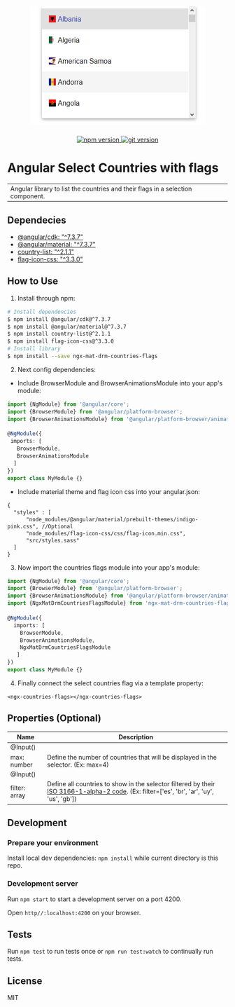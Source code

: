 <h1 align="center">
  <br>
  <img src="src/assets/countries-flags.png" alt="ngx-mat-drm-countries-flags">
  <br>
</h1>

<p align="center">
  <a href="https://badge.fury.io/js/ngx-mat-drm-countries-flags">
    <img src="https://badge.fury.io/js/ngx-mat-drm-countries-flags.svg" alt="npm version">
  </a>
  <a href="https://badge.fury.io/gh/drobinetm%2Fdrm-ng-countries-flags">
    <img src="https://badge.fury.io/gh/drobinetm%2Fdrm-ng-countries-flags.svg" alt="git version">
  </a>
</p>

# Angular Select Countries with flags

<table>
  <tr>
    <td>  
      Angular library to list the countries and their flags in a selection component.
    </td>
  </tr>
</table>

## Dependecies

* [@angular/cdk: "^7.3.7"](https://www.npmjs.com/package/@angular/cdk)   
* [@angular/material: "^7.3.7"](https://www.npmjs.com/package/@angular/material)
* [country-list: "^2.1.1"](https://www.npmjs.com/package/country-list)
* [flag-icon-css: "^3.3.0"](https://www.npmjs.com/package/flag-icon-css)

## How to Use

1. Install through npm:
```bash
# Install dependencies
$ npm install @angular/cdk@^7.3.7
$ npm install @angular/material@^7.3.7
$ npm install country-list@^2.1.1
$ npm install flag-icon-css@^3.3.0
# Install library
$ npm install --save ngx-mat-drm-countries-flags
```
2. Next config dependencies:
* Include BrowserModule and BrowserAnimationsModule into your app's module:
 ```typescript
import {NgModule} from '@angular/core';
import {BrowserModule} from '@angular/platform-browser';
import {BrowserAnimationsModule} from '@angular/platform-browser/animations';

@NgModule({
  imports: [
    BrowserModule, 
    BrowserAnimationsModule
   ]
})
export class MyModule {}
```
* Include material theme and flag icon css into your angular.json:
```jsmin 
{
  "styles" : [
      "node_modules/@angular/material/prebuilt-themes/indigo-pink.css", //Optional
      "node_modules/flag-icon-css/css/flag-icon.min.css",
      "src/styles.sass"
  ]
}
```
3. Now import the countries flags module into your app's module:
```typescript
import {NgModule} from '@angular/core';
import {BrowserModule} from '@angular/platform-browser';
import {BrowserAnimationsModule} from '@angular/platform-browser/animations';
import {NgxMatDrmCountriesFlagsModule} from 'ngx-mat-drm-countries-flags';

@NgModule({
  imports: [
    BrowserModule,
    BrowserAnimationsModule,
    NgxMatDrmCountriesFlagsModule
   ]
})
export class MyModule {}
```
4. Finally connect the select countries flag via a template property:
```angular2html
<ngx-countries-flags></ngx-countries-flags>
```

## Properties (Optional)

| Name | Description |
|------|-------------|
| @Input()
  max: number | Define the number of countries that will be displayed in the selector. (Ex: max=4) | 
| @Input()
  filter: array | Define all countries to show in the selector filtered by their [ISO 3166-1-alpha-2 code](https://www.iso.org/obp/ui/#search). (Ex: filter=['es', 'br', 'ar', 'uy', 'us', 'gb']) |
  
## Development

### Prepare your environment

Install local dev dependencies: `npm install` while current directory is this repo.
 
### Development server

Run `npm start` to start a development server on a port 4200.

Open `http//:localhost:4200` on your browser.

## Tests

Run `npm test` to run tests once or `npm run test:watch` to continually run tests.

## License

MIT
